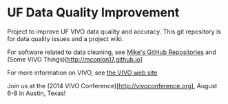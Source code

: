 # UF Data Quality Improvement

Project to improve UF VIVO data quality and accuracy.  This git repository is for data quality issues and a project wiki.

For software related to data cleaning, see [Mike's GitHub Repositories](http://github.com/mconlon17) and (Some VIVO Things)[http://mconlon17.github.io]  

For more information on VIVO, see [the VIVO web site](http://vivoweb.org)

Join us at the (2014 VIVO Conference)[http://vivoconference.org], August 6-8 in Austin, Texas!

